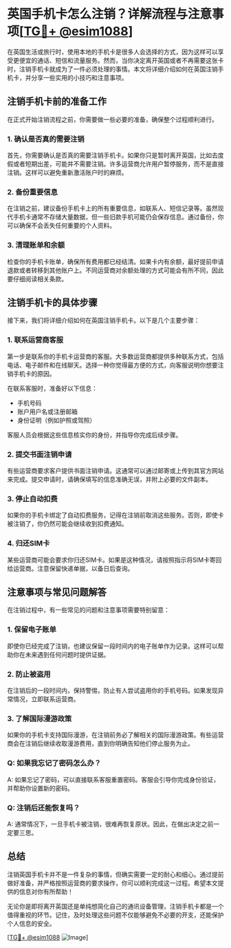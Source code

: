 # 英国手机卡怎么注销？详解流程与注意事项[[TG💪+ @esim1088](https://t.me/s/esim1088)]

在英国生活或旅行时，使用本地的手机卡是很多人会选择的方式，因为这样可以享受更便宜的通话、短信和流量服务。然而，当你决定离开英国或者不再需要这张卡时，注销手机卡就成为了一件必须处理的事情。本文将详细介绍如何在英国注销手机卡，并分享一些实用的小技巧和注意事项。

## 注销手机卡前的准备工作

在正式开始注销流程之前，你需要做一些必要的准备，确保整个过程顺利进行。

### 1. 确认是否真的需要注销
首先，你需要确认是否真的需要注销手机卡。如果你只是暂时离开英国，比如去度假或者短期出差，可能并不需要注销。许多运营商允许用户暂停服务，而不是直接注销。这样可以避免重新激活账户时的麻烦。

### 2. 备份重要信息
在注销之前，建议备份手机卡上的所有重要信息，如联系人、短信记录等。虽然现代手机卡通常不存储大量数据，但一些旧款手机可能仍会保存信息。通过备份，你可以确保不会丢失任何重要的个人资料。

### 3. 清理账单和余额
检查你的手机卡账单，确保所有费用都已经结清。如果卡内有余额，最好提前申请退款或者转移到其他账户上。不同运营商对余额处理的方式可能会有所不同，因此要仔细阅读相关条款。

## 注销手机卡的具体步骤

接下来，我们将详细介绍如何在英国注销手机卡。以下是几个主要步骤：

### 1. 联系运营商客服
第一步是联系你的手机卡运营商的客服。大多数运营商都提供多种联系方式，包括电话、电子邮件和在线聊天。选择一种你觉得最方便的方式，向客服说明你想要注销手机卡的原因。

在联系客服时，准备好以下信息：
- 手机号码
- 账户用户名或注册邮箱
- 身份证明（例如护照或驾照）

客服人员会根据这些信息核实你的身份，并指导你完成后续步骤。

### 2. 提交书面注销申请
有些运营商要求客户提供书面注销申请。这通常可以通过邮寄或上传到其官方网站来完成。提交申请时，请确保填写的信息准确无误，并附上必要的文件副本。

### 3. 停止自动扣费
如果你的手机卡绑定了自动扣费服务，记得在注销前取消这些服务。否则，即使卡被注销了，你仍然可能会继续收到扣费通知。

### 4. 归还SIM卡
某些运营商可能会要求你归还SIM卡。如果是这种情况，请按照指示将SIM卡寄回给运营商。注意保留快递单据，以备日后查询。

## 注意事项与常见问题解答

在注销过程中，有一些常见的问题和注意事项需要特别留意：

### 1. 保留电子账单
即使你已经完成了注销，也建议保留一段时间内的电子账单作为记录。这样可以帮助你在未来遇到任何问题时提供证据。

### 2. 防止被盗用
在注销后的一段时间内，保持警惕，防止有人尝试盗用你的手机号码。如果发现异常情况，立即联系运营商。

### 3. 了解国际漫游政策
如果你的手机卡支持国际漫游，在注销前务必了解相关的国际漫游政策。有些运营商会在注销后继续收取漫游费用，直到你明确告知他们停止服务为止。

### Q: 如果我忘记了密码怎么办？
A: 如果忘记了密码，可以直接联系客服重置密码。客服会引导你完成身份验证，并帮助你设置新的密码。

### Q: 注销后还能恢复吗？
A: 通常情况下，一旦手机卡被注销，很难再恢复原状。因此，在做出决定之前一定要三思。

## 总结

注销英国手机卡并不是一件复杂的事情，但确实需要一定的耐心和细心。通过提前做好准备，并严格按照运营商的要求操作，你可以顺利完成这一过程。希望本文提供的信息对你有所帮助！

无论你是即将离开英国还是单纯想简化自己的通讯设备管理，注销手机卡都是一个值得重视的环节。记住，及时处理这些问题不仅能够避免不必要的开支，还能保护个人信息的安全。

[[TG💪+ @esim1088](https://t.me/s/esim1088) ![Image](https://i.postimg.cc/4NQfJmqS/Snipaste-2025-05-13-00-14-12.png)]